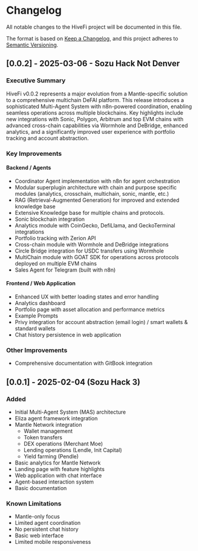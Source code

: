 # Changelog

All notable changes to the HiveFi project will be documented in this file.

The format is based on [Keep a Changelog](https://keepachangelog.com/en/1.0.0/),
and this project adheres to [Semantic Versioning](https://semver.org/spec/v2.0.0.html).

## [0.0.2] - 2025-03-06 - Sozu Hack Not Denver

### Executive Summary
HiveFi v0.0.2 represents a major evolution from a Mantle-specific solution to a comprehensive multichain DeFAI platform. This release introduces a sophisticated Multi-Agent System with n8n-powered coordination, enabling seamless operations across multiple blockchains. Key highlights include new integrations with Sonic, Polygon, Arbitrum and top EVM chains with advanced cross-chain capabilities via Wormhole and DeBridge, enhanced analytics, and a significantly improved user experience with portfolio tracking and account abstraction.


### Key Improvements

#### Backend / Agents
- Coordinator Agent implementation with n8n for agent orchestration
- Modular superplugin architecture with chain and purpose specific modules (analytics, crosschain, multichain, sonic, mantle, etc.)
- RAG (Retrieval-Augmented Generation) for improved and extended knowledge base
- Extensive Knowledge base for multiple chains and protocols.
- Sonic blockchain integration
- Analytics module with CoinGecko, DefiLlama, and GeckoTerminal integrations
- Portfolio tracking with Zerion API
- Cross-chain module with Wormhole and DeBridge integrations
- Circle Bridge integration for USDC transfers using Wormhole
- MultiChain module with GOAT SDK for operations across protocols deployed on multiple EVM chains
- Sales Agent for Telegram (built with n8n)

#### Frontend / Web Application
- Enhanced UX with better loading states and error handling
- Analytics dashboard
- Portfolio page with asset allocation and performance metrics
- Example Prompts 
- Privy  integration for account abstraction (email login) / smart wallets & standard wallets
- Chat history persistence in web application


### Other Improvements
- Comprehensive documentation with GitBook integration



## [0.0.1] - 2025-02-04 (Sozu Hack 3)

### Added
- Initial Multi-Agent System (MAS) architecture
- Eliza agent framework integration
- Mantle Network integration
  - Wallet management
  - Token transfers
  - DEX operations (Merchant Moe)
  - Lending operations (Lendle, Init Capital)
  - Yield farming (Pendle)
- Basic analytics for Mantle Network
- Landing page with feature highlights
- Web application with chat interface
- Agent-based interaction system
- Basic documentation

### Known Limitations
- Mantle-only focus
- Limited agent coordination
- No persistent chat history
- Basic web interface
- Limited mobile responsiveness
